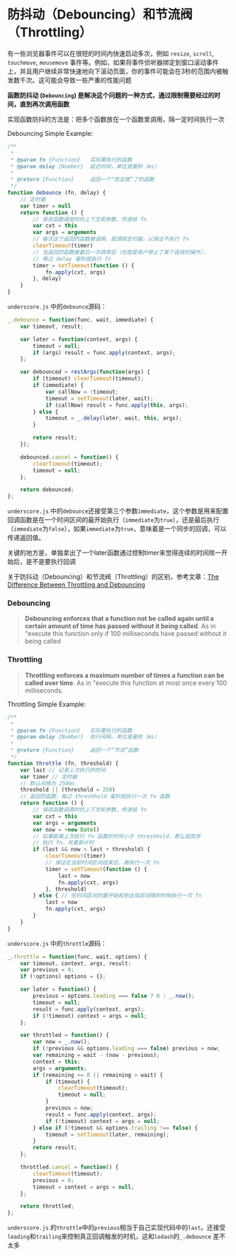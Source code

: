 # 防抖动（Debouncing）和节流阀（Throttling）

有一些浏览器事件可以在很短的时间内快速启动多次，例如 `resize`, `scroll`, `touchmove`, `mousemove` 事件等。例如，如果将事件侦听器绑定到窗口滚动事件上，并且用户继续非常快速地向下滚动页面，你的事件可能会在3秒的范围内被触发数千次。这可能会导致一些严重的性能问题

**函数防抖动 (`Debouncing`) 是解决这个问题的一种方式，通过限制需要经过的时间，直到再次调用函数**

实现函数防抖的方法是：把多个函数放在一个函数里调用，隔一定时间执行一次

Debouncing Simple Example:

```js
/**
 *
 * @param fn {Function}   实际要执行的函数
 * @param delay {Number}  延迟时间，单位是毫秒（ms）
 *
 * @return {Function}     返回一个“防反跳”了的函数
 */
function debounce (fn, delay) {
    // 定时器
    var timer = null
    return function () {
        // 保存函数调用时的上下文和参数，传递给 fn
        var cxt = this
        var args = arguments
        // 每次这个返回的函数被调用，就清除定时器，以保证不执行 fn
        clearTimeout(timer)
        // 当返回的函数被最后一次调用后（也就是用户停止了某个连续的操作），
        // 再过 delay 毫秒就执行 fn
        timer = setTimeout(function () {
            fn.apply(cxt, args)
        }, delay)
    }
}
```

`underscore.js` 中的`debounce`源码：

```js
_.debounce = function(func, wait, immediate) {
    var timeout, result;

    var later = function(context, args) {
        timeout = null;
        if (args) result = func.apply(context, args);
    };

    var debounced = restArgs(function(args) {
        if (timeout) clearTimeout(timeout);
        if (immediate) {
            var callNow = !timeout;
            timeout = setTimeout(later, wait);
            if (callNow) result = func.apply(this, args);
        } else {
            timeout = _.delay(later, wait, this, args);
        }

        return result;
    });

    debounced.cancel = function() {
        clearTimeout(timeout);
        timeout = null;
    };

    return debounced;
};
```

`underscore.js` 中的`debounce`还接受第三个参数`immediate`，这个参数是用来配置回调函数是在一个时间区间的最开始执行（`immediate`为`true`），还是最后执行（`immediate`为`false`），如果`immediate`为`true`，意味着是一个同步的回调，可以传递返回值。

关键的地方是，单独拿出了一个later函数通过控制timer来觉得连续的时间除一开始后，是不是要执行回调

关于防抖动（Debouncing）和节流阀（Throttling）的区别，参考文章：[The Difference Between Throttling and Debouncing](https://css-tricks.com/the-difference-between-throttling-and-debouncing/)

### Debouncing

> **Debouncing enforces that a function not be called again until a certain amount of time has passed without it being called**. As in "execute this function only if 100 milliseconds have passed without it being called

### Throttling

> **Throttling enforces a maximum number of times a function can be called over time**. As in "execute this function at most once every 100 milliseconds.


Throttling Simple Example:

```js
/**
 *
 * @param fn {Function}   实际要执行的函数
 * @param delay {Number}  执行间隔，单位是毫秒（ms）
 *
 * @return {Function}     返回一个“节流”函数
 */
function throttle (fn, threshold) {
    var last // 记录上次执行的时间
    var timer // 定时器
    // 默认间隔为 250ms
    threshold || (threshold = 250)
    // 返回的函数，每过 threshhold 毫秒就执行一次 fn 函数
    return function () {
        // 保存函数调用时的上下文和参数，传递给 fn
        var cxt = this
        var args = arguments
        var now = +new Date()
        // 如果距离上次执行 fn 函数的时间小于 threshhold，那么就放弃
        // 执行 fn，并重新计时
        if (last && now < last + threshold) {
            clearTimeout(timer)
            // 保证在当前时间区间结束后，再执行一次 fn
            timer = setTimeout(function () {
                last = now
                fn.apply(cxt, args)
            }, threshold)
        } else { // 在时间区间的最开始和到达指定间隔的时候执行一次 fn
            last = now
            fn.apply(cxt, args)
        }
    }
}
```

`underscore.js` 中的`throttle`源码：

```js
_.throttle = function(func, wait, options) {
    var timeout, context, args, result;
    var previous = 0;
    if (!options) options = {};

    var later = function() {
        previous = options.leading === false ? 0 : _.now();
        timeout = null;
        result = func.apply(context, args);
        if (!timeout) context = args = null;
    };

    var throttled = function() {
        var now = _.now();
        if (!previous && options.leading === false) previous = now;
        var remaining = wait - (now - previous);
        context = this;
        args = arguments;
        if (remaining <= 0 || remaining > wait) {
            if (timeout) {
                clearTimeout(timeout);
                timeout = null;
            }
            previous = now;
            result = func.apply(context, args);
            if (!timeout) context = args = null;
        } else if (!timeout && options.trailing !== false) {
            timeout = setTimeout(later, remaining);
        }
        return result;
    };

    throttled.cancel = function() {
        clearTimeout(timeout);
        previous = 0;
        timeout = context = args = null;
    };

    return throttled;
};
```

`underscore.js` 的`throttle`中的`previous`相当于自己实现代码中的`last`。还接受`leading`和`trailing`来控制真正回调触发的时机，这和`lodash`的`_.debounce` 差不太多